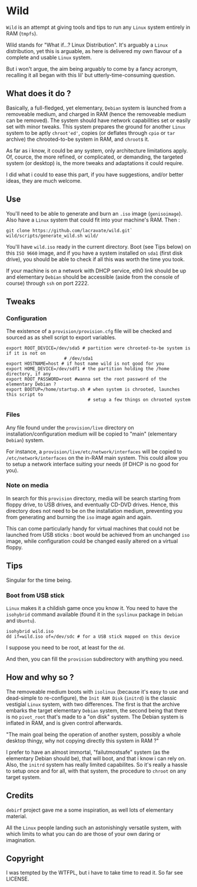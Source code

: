 # Wild

`Wild` is an attempt at giving tools and tips to run any `Linux` system entirely
in RAM (`tmpfs`).

Wild stands for "What if...? Linux Distribution". It's arguably a `Linux`
distribution, yet this is arguable, as here is delivered my own flavour of a
complete and usable `Linux` system.

But i won't argue, the aim being arguably to come by a fancy acronym, recalling
it all began with this lil' but utterly-time-consuming question.

## What does it do ?

Basically, a full-fledged, yet elementary, `Debian` system is launched from a
removeable medium, and charged in RAM (hence the removeable medium can be
removed). The system should have network capabilities set or easily set with
minor tweaks.
This system prepares the ground for another `Linux` system to be aptly
`chroot'ed'`, copies (or deflates through `cpio` or `tar` archive) the
chrooted-to-be system in RAM, and `chroot`s it.

As far as i know, it could be any system, only architecture limitations apply. Of, cource, the more refined, or complicated, or demanding, the targeted system (or desktop) is, the more tweaks and adaptations it could require.

I did what i could to ease this part, if you have suggestions, and/or better ideas, they are much welcome.

## Use

You'll need to be able to generate and burn an `.iso` image (`genisoimage`).
Also have a `Linux` system that could fit into your machine's RAM. Then :

```shell
git clone https://github.com/lacravate/wild.git`
wild/scripts/generate_wild.sh wild/
```

You'll have `wild.iso` ready in the current directory. Boot (see Tips below) on
this `ISO 9660` image, and if you have a system installed on `sda1` (first disk
drive), you should be able to check if all this was worth the time you took.

If your machine is on a network with DHCP service, eth0 link should be up and
elementary `Debian` should be accessible (aside from the console of course)
through `ssh` on port 2222.

## Tweaks

### Configuration

The existence of a `provision/provision.cfg` file will be checked and sourced as
as shell script to export variables.

```
export ROOT_DEVICE=/dev/sda5 # partition were chrooted-to-be system is if it is not on
                      # /dev/sda1
export HOSTNAME=host # if host name wild is not good for you
export HOME_DEVICE=/dev/sdf1 # the partition holding the /home directory, if any
export ROOT_PASSWORD=root #wanna set the root password of the elementary Debian ?
export BOOTUP=/home/startup.sh # when system is chrooted, launches this script to
                               # setup a few things on chrooted system
```

### Files

Any file found under the `provision/live` directory on installation/configuration
medium will be copied to "main" (elementary `Debian`) system.

For instance, a `provision/live/etc/network/interfaces` will be copied to
`/etc/network/interfaces` on the in-RAM main system. This could allow you to
setup a network interface suiting your needs (if DHCP is no good for you).

### Note on media

In search for this `provision` directory, media will be search starting from
floppy drive, to USB drives, and eventually CD-DVD drives. Hence, this
directory does not need to be on the installation medium, preventing you from
generating and burning the `iso` image again and again.

This can come particularly handy for virtual machines that could not be launched
from USB sticks : boot would be achieved from an unchanged `iso` image, while
configuration could be changed easily altered on a virtual floppy.

## Tips

Singular for the time being.

### Boot from USB stick

`Linux` makes it a childish game once you know it. You need to have the
`isohybrid` command available (found it in the `syslinux` package in `Debian`
and `Ubuntu`).

```
isohybrid wild.iso
dd if=wild.iso of=/dev/sdc # for a USB stick mapped on this device
```

I suppose you need to be root, at least for the `dd`.

And then, you can fill the `provision` subdirectory with anything you need.

## How and why so ?

The removeable medium boots with `isolinux` (because it's easy to use and
dead-simple to re-configure), the `Init RAM Disk` (`initrd`) is the classic
vestigial `Linux` system, with two differences. The first is that the archive
embarks the target elementary `Debian` system, the second being that there is no
`pivot_root` that's made to a "on disk" system. The Debian system is inflated in
RAM, and is given control afterwards.

"The main goal being the operation of another system, possibly a whole desktop
thingy, why not copying directly this system in RAM ?"

I prefer to have an almost immortal, "failutmostsafe" system (as the
elementary Debian should be), that will boot, and that i know i can rely on.
Also, the `initrd` system has really limited capabilites. So it's really a
hassle to setup once and for all, with that system, the procedure to `chroot` on
any target system.

## Credits

`debirf` project gave me a some inspiration, as well lots of elementary
material.

All the `Linux` people landing such an astonishingly versatile system, with
which limits to what you can do are those of your own daring or imagination.

## Copyright

I was tempted by the WTFPL, but i have to take time to read it.
So far see LICENSE.
